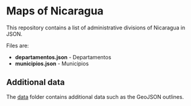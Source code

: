 # Maps of Nicaragua

This repository contains a list of administrative divisions of Nicaragua in JSON.

Files are:
  - **departamentos.json** - Departamentos
  - **municipios.json** - Municipios

## Additional data

The [data](https://github.com/lopezrj/nimap/tree/main/data) folder contains additional data such as the GeoJSON outlines.